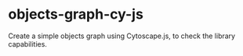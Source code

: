 # objects-graph-cy-js
Create a simple objects graph using Cytoscape.js, to check the library capabilities.
